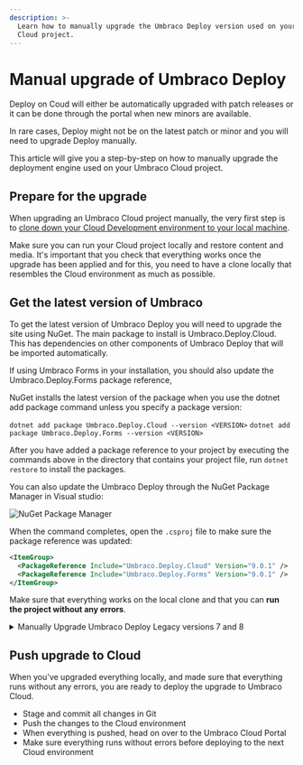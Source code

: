 ```yaml
---
description: >-
  Learn how to manually upgrade the Umbraco Deploy version used on your Umbraco
  Cloud project.
---
```


# Manual upgrade of Umbraco Deploy

Deploy on Coud will either be automatically upgraded with patch releases or it can be done through the portal when new minors are available.

In rare cases, Deploy might not be on the latest patch or minor and you will need to upgrade Deploy manually.

This article will give you a step-by-step on how to manually upgrade the deployment engine used on your Umbraco Cloud project.

## Prepare for the upgrade

When upgrading an Umbraco Cloud project manually, the very first step is to [clone down your Cloud Development environment to your local machine](../../set-up/working-locally.md).

Make sure you can run your Cloud project locally and restore content and media. It's important that you check that everything works once the upgrade has been applied and for this, you need to have a clone locally that resembles the Cloud environment as much as possible.

## Get the latest version of Umbraco

To get the latest version of Umbraco Deploy you will need to upgrade the site using NuGet. The main package to install is Umbraco.Deploy.Cloud. This has dependencies on other components of Umbraco Deploy that will be imported automatically.

If using Umbraco Forms in your installation, you should also update the Umbraco.Deploy.Forms package reference,

NuGet installs the latest version of the package when you use the dotnet add package command unless you specify a package version:

`dotnet add package Umbraco.Deploy.Cloud --version <VERSION>` `dotnet add package Umbraco.Deploy.Forms --version <VERSION>`

After you have added a package reference to your project by executing the commands above in the directory that contains your project file, run `dotnet restore` to install the packages.

You can also update the Umbraco Deploy through the NuGet Package Manager in Visual studio:

![NuGet Package Manager](../../../10/umbraco-forms/installation/images/Manage\_packages.png)

When the command completes, open the `.csproj` file to make sure the package reference was updated:

```xml
<ItemGroup>
  <PackageReference Include="Umbraco.Deploy.Cloud" Version="9.0.1" />
  <PackageReference Include="Umbraco.Deploy.Forms" Version="9.0.1" />
</ItemGroup>
```

Make sure that everything works on the local clone and that you can **run the project without any errors**.

<details>

<summary>Manually Upgrade Umbraco Deploy Legacy versions 7 and 8</summary>

If you are on Umbraco 7 or Umbraco 8, follow the steps below to manually upgrade Umbraco Deploy to a later version of your project.

1. Download the latest version of Umbraco Deploy here: [http://nightly.umbraco.org/?container=umbraco-deploy-release](https://nightly.umbraco.org/?container=umbraco-deploy-release) Check [Product Dependencies](https://docs.umbraco.com/umbraco-cloud/product-upgrades/product-dependencies) to be sure you download the correct version of Deploy
2. Unzip the file on your computer
3. Copy/Paste the files from the unzipped folder to your local project folder You should not overwrite the following files:

```
    Config/UmbracoDeploy.config
    Config/UmbracoDeploy.Settings.config
```

4. Run the project locally - make sure it runs without any errors
5. Commit and deploy the changes to the Cloud environment
6. Again, make sure everything runs without errors before deploying to the next Cloud environment

</details>

## Push upgrade to Cloud

When you've upgraded everything locally, and made sure that everything runs without any errors, you are ready to deploy the upgrade to Umbraco Cloud.

* Stage and commit all changes in Git
* Push the changes to the Cloud environment
* When everything is pushed, head on over to the Umbraco Cloud Portal
* Make sure everything runs without errors before deploying to the next Cloud environment
